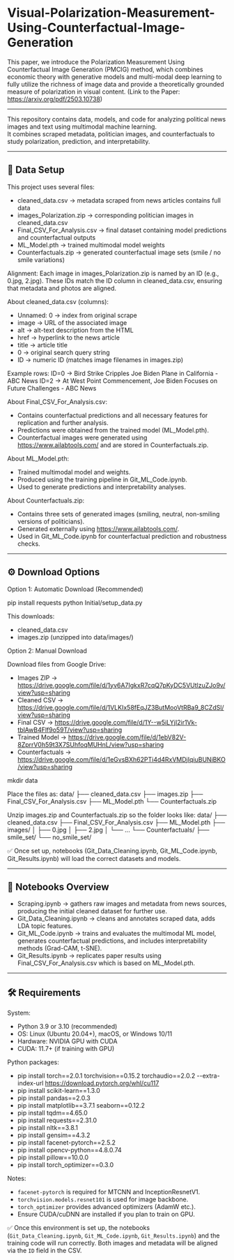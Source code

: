 # Visual-Polarization-Measurement-Using-Counterfactual-Image-Generation
This paper, we introduce the Polarization Measurement Using Counterfactual Image Generation (PMCIG) method, which combines economic theory with generative models and multi-modal deep learning to fully utilize the richness of image data and provide a theoretically grounded measure of polarization in visual content. (Link to the Paper: https://arxiv.org/pdf/2503.10738)

---------------------------------------------------------------------------------
This repository contains data, models, and code for analyzing political news images and text using multimodal machine learning.  
It combines scraped metadata, politician images, and counterfactuals to study polarization, prediction, and interpretability.

------------------------------------------------
📂 Data Setup
------------------------------------------------

This project uses several files:
- cleaned_data.csv → metadata scraped from news articles contains full data
- images_Polarization.zip → corresponding politician images in cleaned_data.csv
- Final_CSV_For_Analysis.csv → final dataset containing model predictions and counterfactual outputs
- ML_Model.pth → trained multimodal model weights
- Counterfactuals.zip → generated counterfactual image sets (smile / no smile variations)

Alignment:
Each image in images_Polarization.zip is named by an ID (e.g., 0.jpg, 2.jpg).
These IDs match the ID column in cleaned_data.csv, ensuring that metadata and photos are aligned.

About cleaned_data.csv (columns):
- Unnamed: 0 → index from original scrape
- image → URL of the associated image
- alt → alt-text description from the HTML
- href → hyperlink to the news article
- title → article title
- 0 → original search query string
- ID → numeric ID (matches image filenames in images.zip)

Example rows:
ID=0 → Bird Strike Cripples Joe Biden Plane in California - ABC News
ID=2 → At West Point Commencement, Joe Biden Focuses on Future Challenges - ABC News

About Final_CSV_For_Analysis.csv:
- Contains counterfactual predictions and all necessary features for replication and further analysis.
- Predictions were obtained from the trained model (ML_Model.pth).
- Counterfactual images were generated using https://www.ailabtools.com/ and are stored in Counterfactuals.zip.

About ML_Model.pth:
- Trained multimodal model and weights.
- Produced using the training pipeline in Git_ML_Code.ipynb.
- Used to generate predictions and interpretability analyses.

About Counterfactuals.zip:
- Contains three sets of generated images (smiling, neutral, non-smiling versions of politicians).
- Generated externally using https://www.ailabtools.com/.
- Used in Git_ML_Code.ipynb for counterfactual prediction and robustness checks.

------------------------------------------------
⚙️ Download Options
------------------------------------------------

Option 1: Automatic Download (Recommended)

pip install requests
python Initial/setup_data.py

 This downloads:
 - cleaned_data.csv
 - images.zip (unzipped into data/images/)

Option 2: Manual Download

Download files from Google Drive:
- Images ZIP → https://drive.google.com/file/d/1yv6A7IgkxR7cqQ7pKyDC5VUtlzuZJo9v/view?usp=sharing
- Cleaned CSV → https://drive.google.com/file/d/1VLKIx58fEqJZ3ButMooVtRBa9_8CZdSl/view?usp=sharing
- Final CSV → https://drive.google.com/file/d/1Y--w5iLYjI2ir1Vk-tblAwB4Flf9o59T/view?usp=sharing
- Trained Model → https://drive.google.com/file/d/1ebV82V-8ZprrV0h59t3X7SUhfoqMUHnL/view?usp=sharing
- Counterfactuals → https://drive.google.com/file/d/1eGvsBXh62PTi4d4RxVMDjIqiuBUNiBKO/view?usp=sharing

mkdir data

Place the files as:
data/
 ├── cleaned_data.csv
 ├── images.zip
 ├── Final_CSV_For_Analysis.csv
 ├── ML_Model.pth
 └── Counterfactuals.zip

Unzip images.zip and Counterfactuals.zip so the folder looks like:
data/
 ├── cleaned_data.csv
 ├── Final_CSV_For_Analysis.csv
 ├── ML_Model.pth
 ├── images/
 │    ├── 0.jpg
 │    ├── 2.jpg
 │    └── ...
 └── Counterfactuals/
      ├── smile_set/
      └── no_smile_set/

✅ Once set up, notebooks (Git_Data_Cleaning.ipynb, Git_ML_Code.ipynb, Git_Results.ipynb) will load the correct datasets and models.

------------------------------------------------
📓 Notebooks Overview
------------------------------------------------

- Scraping.ipynb → gathers raw images and metadata from news sources, producing the initial cleaned dataset for further use.  
- Git_Data_Cleaning.ipynb → cleans and annotates scraped data, adds LDA topic features.  
- Git_ML_Code.ipynb → trains and evaluates the multimodal ML model, generates counterfactual predictions, and includes interpretability methods (Grad-CAM, t-SNE).  
- Git_Results.ipynb → replicates paper results using Final_CSV_For_Analysis.csv which is based on ML_Model.pth.  

------------------------------------------------
🛠 Requirements
------------------------------------------------

System:
- Python 3.9 or 3.10 (recommended)
- OS: Linux (Ubuntu 20.04+), macOS, or Windows 10/11
- Hardware: NVIDIA GPU with CUDA 
- CUDA: 11.7+ (if training with GPU)

Python packages:

- pip install torch==2.0.1 torchvision==0.15.2 torchaudio==2.0.2 --extra-index-url https://download.pytorch.org/whl/cu117
- pip install scikit-learn==1.3.0
- pip install pandas==2.0.3
- pip install matplotlib==3.7.1 seaborn==0.12.2
- pip install tqdm==4.65.0
- pip install requests==2.31.0
- pip install nltk==3.8.1
- pip install gensim==4.3.2
- pip install facenet-pytorch==2.5.2
- pip install opencv-python==4.8.0.74
- pip install pillow==10.0.0
- pip install torch_optimizer==0.3.0


Notes:
- `facenet-pytorch` is required for MTCNN and InceptionResnetV1.
- `torchvision.models.resnet101` is used for image backbone.
- `torch_optimizer` provides advanced optimizers (AdamW etc.).
- Ensure CUDA/cuDNN are installed if you plan to train on GPU.

✅ Once this environment is set up, the notebooks (`Git_Data_Cleaning.ipynb`, `Git_ML_Code.ipynb`, `Git_Results.ipynb`) and the training code will run correctly. Both images and metadata will be aligned via the `ID` field in the CSV.
